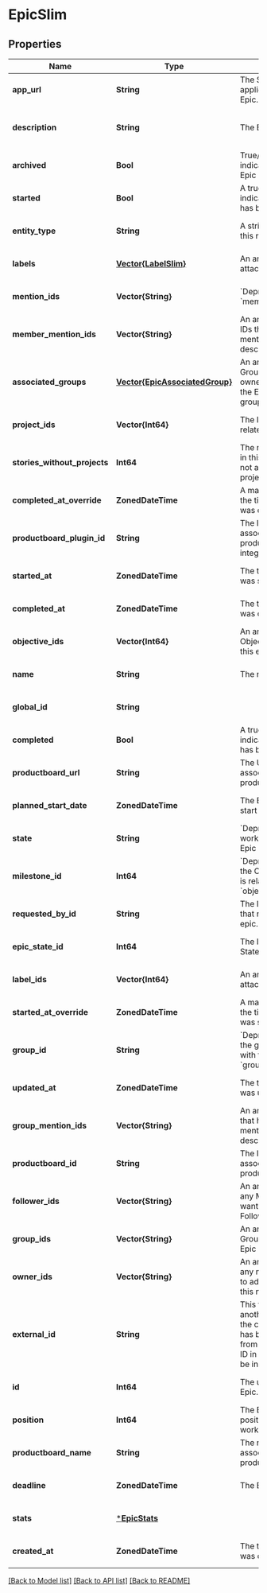 # EpicSlim


## Properties
Name | Type | Description | Notes
------------ | ------------- | ------------- | -------------
**app_url** | **String** | The Shortcut application url for the Epic. | [default to nothing]
**description** | **String** | The Epic&#39;s description. | [optional] [default to nothing]
**archived** | **Bool** | True/false boolean that indicates whether the Epic is archived or not. | [default to nothing]
**started** | **Bool** | A true/false boolean indicating if the Epic has been started. | [default to nothing]
**entity_type** | **String** | A string description of this resource. | [default to nothing]
**labels** | [**Vector{LabelSlim}**](LabelSlim.md) | An array of Labels attached to the Epic. | [default to nothing]
**mention_ids** | **Vector{String}** | &#x60;Deprecated:&#x60; use &#x60;member_mention_ids&#x60;. | [default to nothing]
**member_mention_ids** | **Vector{String}** | An array of Member IDs that have been mentioned in the Epic description. | [default to nothing]
**associated_groups** | [**Vector{EpicAssociatedGroup}**](EpicAssociatedGroup.md) | An array containing Group IDs and Group-owned story counts for the Epic&#39;s associated groups. | [default to nothing]
**project_ids** | **Vector{Int64}** | The IDs of Projects related to this Epic. | [default to nothing]
**stories_without_projects** | **Int64** | The number of stories in this epic which are not associated with a project. | [default to nothing]
**completed_at_override** | **ZonedDateTime** | A manual override for the time/date the Epic was completed. | [default to nothing]
**productboard_plugin_id** | **String** | The ID of the associated productboard integration. | [default to nothing]
**started_at** | **ZonedDateTime** | The time/date the Epic was started. | [default to nothing]
**completed_at** | **ZonedDateTime** | The time/date the Epic was completed. | [default to nothing]
**objective_ids** | **Vector{Int64}** | An array of IDs for Objectives to which this epic is related. | [default to nothing]
**name** | **String** | The name of the Epic. | [default to nothing]
**global_id** | **String** |  | [default to nothing]
**completed** | **Bool** | A true/false boolean indicating if the Epic has been completed. | [default to nothing]
**productboard_url** | **String** | The URL of the associated productboard feature. | [default to nothing]
**planned_start_date** | **ZonedDateTime** | The Epic&#39;s planned start date. | [default to nothing]
**state** | **String** | &#x60;Deprecated&#x60; The workflow state that the Epic is in. | [default to nothing]
**milestone_id** | **Int64** | &#x60;Deprecated&#x60; The ID of the Objective this Epic is related to. Use &#x60;objective_ids&#x60;. | [default to nothing]
**requested_by_id** | **String** | The ID of the Member that requested the epic. | [default to nothing]
**epic_state_id** | **Int64** | The ID of the Epic State. | [default to nothing]
**label_ids** | **Vector{Int64}** | An array of Label ids attached to the Epic. | [default to nothing]
**started_at_override** | **ZonedDateTime** | A manual override for the time/date the Epic was started. | [default to nothing]
**group_id** | **String** | &#x60;Deprecated&#x60; The ID of the group to associate with the epic. Use &#x60;group_ids&#x60;. | [default to nothing]
**updated_at** | **ZonedDateTime** | The time/date the Epic was updated. | [default to nothing]
**group_mention_ids** | **Vector{String}** | An array of Group IDs that have been mentioned in the Epic description. | [default to nothing]
**productboard_id** | **String** | The ID of the associated productboard feature. | [default to nothing]
**follower_ids** | **Vector{String}** | An array of UUIDs for any Members you want to add as Followers on this Epic. | [default to nothing]
**group_ids** | **Vector{String}** | An array of UUIDS for Groups to which this Epic is related. | [default to nothing]
**owner_ids** | **Vector{String}** | An array of UUIDs for any members you want to add as Owners on this new Epic. | [default to nothing]
**external_id** | **String** | This field can be set to another unique ID. In the case that the Epic has been imported from another tool, the ID in the other tool can be indicated here. | [default to nothing]
**id** | **Int64** | The unique ID of the Epic. | [default to nothing]
**position** | **Int64** | The Epic&#39;s relative position in the Epic workflow state. | [default to nothing]
**productboard_name** | **String** | The name of the associated productboard feature. | [default to nothing]
**deadline** | **ZonedDateTime** | The Epic&#39;s deadline. | [default to nothing]
**stats** | [***EpicStats**](EpicStats.md) |  | [default to nothing]
**created_at** | **ZonedDateTime** | The time/date the Epic was created. | [default to nothing]


[[Back to Model list]](../README.md#models) [[Back to API list]](../README.md#api-endpoints) [[Back to README]](../README.md)


